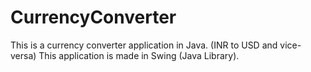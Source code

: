 # CurrencyConverter
This is a currency converter application in Java. (INR to USD and vice-versa)
This application is made in Swing (Java Library).
